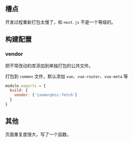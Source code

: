 ## 槽点

开发过程重新打包太慢了，和 `next.js` 不是一个等级的。

## 构建配置

### vendor

把不常改动的库添加到单独打包的公共文件。

打包到 `common` 文件，默认添加 `vue`、`vue-router`、`vue-meta` 等

```javascript
module.exports = {
  build: {
    vendor: ['isomorphic-fetch']
  }
}
```

## 其他

页面重复度很大，写了一个函数。